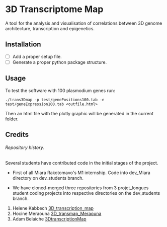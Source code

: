 # 3D Transcriptome Map

A tool for the analysis and visualisation of correlations between 3D genome architecture, transcription and epigenetics.

## Installation

- [ ] Add a proper setup file.
- [ ] Generate a proper python package structure.

## Usage

To test the software with 100 plasmodium genes run:
```
./trans3Dmap -p test/genePositions100.tab -e test/geneExpression100.tab <outfile.html>
```
Then an html file with the plotly graphic will be generated in the current folder.


## Credits


###### Repository history.
Several students have contributed code in the initial stages of the project.

- First of all Miara Rakotomavo's M1 internship. Code into dev_Miara directory on dev_students branch.

- We have cloned-merged three repositories from 3 projet_longues student coding projects into respective directories on the dev_students branch.

1. Helene Kabbech [3D_transcription_map](https://github.com/kabhel/3D_transcription_map)
2. Hocine Meraouna [3D_transmap_Meraouna](https://github.com/hocinebib/3D_transmap_Meraouna)
3. Adam Belaiche [3DtranscriptionMap](https://github.com/toontun/3DTranscriptionMap)
